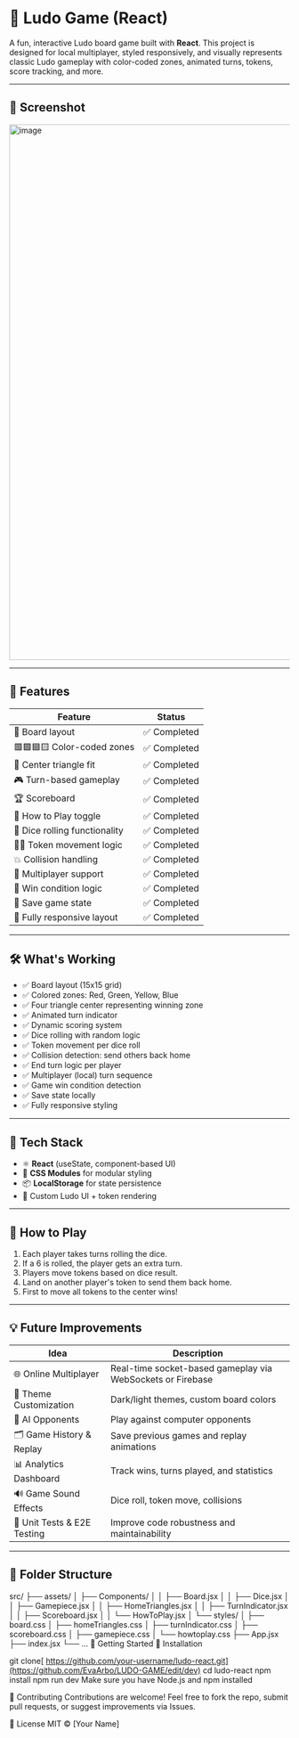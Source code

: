 # 🎲 Ludo Game (React)

A fun, interactive Ludo board game built with **React**. This project is designed for local multiplayer, styled responsively, and visually represents classic Ludo gameplay with color-coded zones, animated turns, tokens, score tracking, and more.

---

## 📸 Screenshot  
<img width="665" height="962" alt="image" src="https://github.com/user-attachments/assets/a355a97d-9ff4-4665-9967-8e7701558b2c" />


---

## 🚀 Features

| Feature                        | Status         |
|-------------------------------|----------------|
| 🎯 Board layout                | ✅ Completed    |
| 🟥🟩🟦🟨 Color-coded zones      | ✅ Completed    |
| 🔺 Center triangle fit        | ✅ Completed    |
| 🎮 Turn-based gameplay        | ✅ Completed    |
| 🏆 Scoreboard                 | ✅ Completed    |
| 📘 How to Play toggle         | ✅ Completed    |
| 🎲 Dice rolling functionality | ✅ Completed    |
| 🧍‍♂️ Token movement logic     | ✅ Completed    |
| 💥 Collision handling         | ✅ Completed    |
| 👥 Multiplayer support        | ✅ Completed    |
| 🏁 Win condition logic        | ✅ Completed    |
| 💾 Save game state            | ✅ Completed    |
| 📱 Fully responsive layout    | ✅ Completed    |

---

## 🛠️ What's Working

- ✅ Board layout (15x15 grid)
- ✅ Colored zones: Red, Green, Yellow, Blue
- ✅ Four triangle center representing winning zone
- ✅ Animated turn indicator
- ✅ Dynamic scoring system
- ✅ Dice rolling with random logic
- ✅ Token movement per dice roll
- ✅ Collision detection: send others back home
- ✅ End turn logic per player
- ✅ Multiplayer (local) turn sequence
- ✅ Game win condition detection
- ✅ Save state locally
- ✅ Fully responsive styling

---

## 🧩 Tech Stack

- ⚛️ **React** (useState, component-based UI)
- 💅 **CSS Modules** for modular styling
- 📦 **LocalStorage** for state persistence
- 🎨 Custom Ludo UI + token rendering

---

## 📘 How to Play

1. Each player takes turns rolling the dice.
2. If a 6 is rolled, the player gets an extra turn.
3. Players move tokens based on dice result.
4. Land on another player's token to send them back home.
5. First to move all tokens to the center wins!

---

## 💡 Future Improvements

| Idea                               | Description |
|------------------------------------|-------------|
| 🌐 Online Multiplayer              | Real-time socket-based gameplay via WebSockets or Firebase |
| 🎨 Theme Customization             | Dark/light themes, custom board colors |
| 🧠 AI Opponents                    | Play against computer opponents |
| 🗂️ Game History & Replay           | Save previous games and replay animations |
| 📊 Analytics Dashboard             | Track wins, turns played, and statistics |
| 🔊 Game Sound Effects              | Dice roll, token move, collisions |
| 🧪 Unit Tests & E2E Testing        | Improve code robustness and maintainability |

---

## 🧱 Folder Structure


src/
├── assets/
│   ├── Components/
│   │   ├── Board.jsx
│   │   ├── Dice.jsx
│   │   ├── Gamepiece.jsx
│   │   ├── HomeTriangles.jsx
│   │   ├── TurnIndicator.jsx
│   │   ├── Scoreboard.jsx
│   │   └── HowToPlay.jsx
│   └── styles/
│       ├── board.css
│       ├── homeTriangles.css
│       ├── turnIndicator.css
│       ├── scoreboard.css
│       ├── gamepiece.css
│       └── howtoplay.css
├── App.jsx
├── index.jsx
└── ...
🏁 Getting Started
🔧 Installation

git clone[ https://github.com/your-username/ludo-react.git](https://github.com/EvaArbo/LUDO-GAME/edit/dev)
cd ludo-react
npm install
npm run dev
Make sure you have Node.js and npm installed

🤝 Contributing
Contributions are welcome! Feel free to fork the repo, submit pull requests, or suggest improvements via Issues.

📜 License
MIT © [Your Name]
